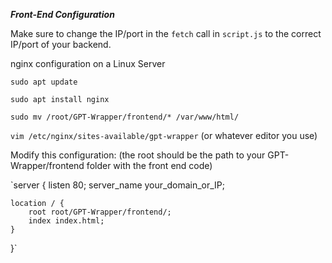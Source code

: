 ***Front-End Configuration***

Make sure to change the IP/port in the `fetch` call in `script.js` to the correct IP/port of your backend.

nginx configuration on a Linux Server

`sudo apt update`

`sudo apt install nginx`

`sudo mv /root/GPT-Wrapper/frontend/* /var/www/html/`

`vim /etc/nginx/sites-available/gpt-wrapper` (or whatever editor you use)

Modify this configuration: (the root should be the path to your GPT-Wrapper/frontend folder with the front end code)

`server {
    listen 80;
    server_name your_domain_or_IP;

    location / {
        root root/GPT-Wrapper/frontend/;
        index index.html;
    }
}`



